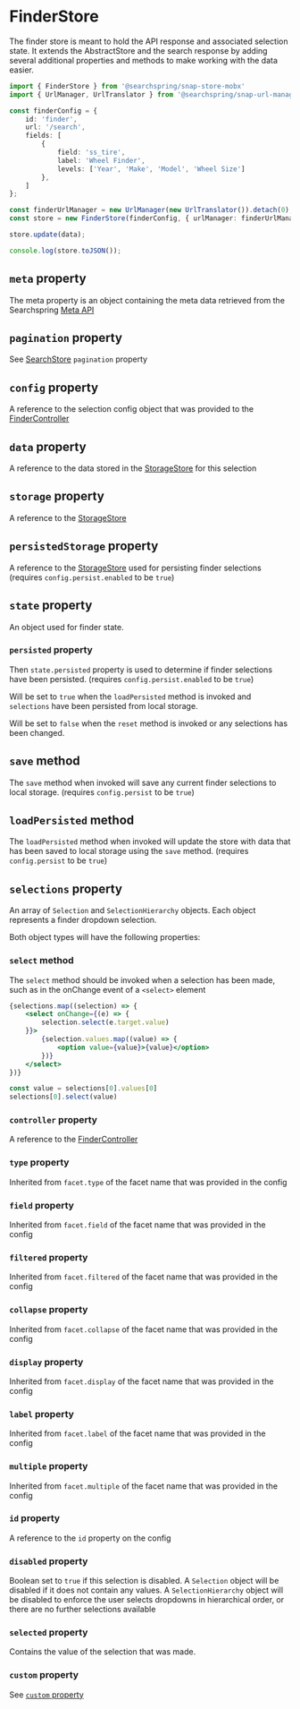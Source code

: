 # FinderStore
The finder store is meant to hold the API response and associated selection state. It extends the AbstractStore and the search response by adding several additional properties and methods to make working with the data easier.

```typescript
import { FinderStore } from '@searchspring/snap-store-mobx'
import { UrlManager, UrlTranslator } from '@searchspring/snap-url-manager';

const finderConfig = {
	id: 'finder',
	url: '/search',
	fields: [
		{
			field: 'ss_tire',
			label: 'Wheel Finder',
			levels: ['Year', 'Make', 'Model', 'Wheel Size']
		},
	]
};

const finderUrlManager = new UrlManager(new UrlTranslator()).detach(0);
const store = new FinderStore(finderConfig, { urlManager: finderUrlManager });

store.update(data);

console.log(store.toJSON());
```

## `meta` property
The meta property is an object containing the meta data retrieved from the Searchspring [Meta API](https://snapi.kube.searchspring.io/api/v1/#tag/Meta)

## `pagination` property
See [SearchStore](https://github.com/searchspring/snap/tree/main/packages/snap-store-mobx/src/Search) `pagination` property

## `config` property

A reference to the selection config object that was provided to the [FinderController](https://github.com/searchspring/snap/tree/main/packages/snap-controller/src/Finder)

## `data` property
A reference to the data stored in the [StorageStore](https://github.com/searchspring/snap/tree/main/packages/snap-store-mobx/src/Storage) for this selection

## `storage` property
A reference to the [StorageStore](https://github.com/searchspring/snap/tree/main/packages/snap-store-mobx/src/Storage)

## `persistedStorage` property
A reference to the [StorageStore](https://github.com/searchspring/snap/tree/main/packages/snap-store-mobx/src/Storage) used for persisting finder selections (requires `config.persist.enabled` to be `true`)

## `state` property
An object used for finder state.

### `persisted` property
Then `state.persisted` property is used to determine if finder selections have been persisted. (requires `config.persist.enabled` to be `true`)

Will be set to `true` when the `loadPersisted` method is invoked and `selections` have been persisted from local storage. 

Will be set to `false` when the `reset` method is invoked or any selections has been changed. 

## `save` method
The `save` method when invoked will save any current finder selections to local storage. (requires `config.persist` to be `true`)

## `loadPersisted` method
The `loadPersisted` method when invoked will update the store with data that has been saved to local storage using the `save` method. (requires `config.persist` to be `true`)

## `selections` property
An array of `Selection` and `SelectionHierarchy` objects. Each object represents a finder dropdown selection.

Both object types will have the following properties:

### `select` method
The `select` method should be invoked when a selection has been made, such as in the onChange event of a `<select>` element

```jsx
{selections.map((selection) => {
	<select onChange={(e) => {
		selection.select(e.target.value)
	}}>
		{selection.values.map((value) => {
			<option value={value}>{value}</option>
		})}
	</select>
})}
```

```typescript
const value = selections[0].values[0]
selections[0].select(value)
```

### `controller` property
A reference to the [FinderController](https://github.com/searchspring/snap/tree/main/packages/snap-controller/src/Finder)

### `type` property
Inherited from `facet.type` of the facet name that was provided in the config

### `field` property
Inherited from `facet.field` of the facet name that was provided in the config

### `filtered` property
Inherited from `facet.filtered` of the facet name that was provided in the config

### `collapse` property
Inherited from `facet.collapse` of the facet name that was provided in the config

### `display` property
Inherited from `facet.display` of the facet name that was provided in the config

### `label` property
Inherited from `facet.label` of the facet name that was provided in the config

### `multiple` property
Inherited from `facet.multiple` of the facet name that was provided in the config

### `id` property
A reference to the `id` property on the config 

### `disabled` property
Boolean set to `true` if this selection is disabled. A `Selection` object will be disabled if it does not contain any values. A `SelectionHierarchy` object will be disabled to enforce the user selects dropdowns in hierarchical order, or there are no further selections available

### `selected` property
Contains the value of the selection that was made. 

### `custom` property

See [`custom` property](https://github.com/searchspring/snap/tree/main/packages/snap-store-mobx/src/Abstract)
